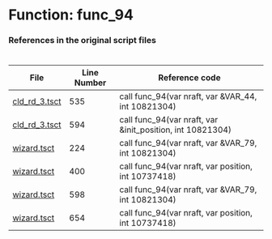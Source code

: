 # Function: func_94 
### References in the original script files

#

| File | Line Number | Reference code |
| --- | --- | --- |
| [cld_rd_3.tsct](../../../out/cld_rd_3.tsct#L535) | 535 | call func_94(var nraft, var &VAR_44, int 10821304) |
| [cld_rd_3.tsct](../../../out/cld_rd_3.tsct#L594) | 594 | call func_94(var nraft, var &init_position, int 10821304) |
| [wizard.tsct](../../../out/wizard.tsct#L224) | 224 | call func_94(var nraft, var &VAR_79, int 10821304) |
| [wizard.tsct](../../../out/wizard.tsct#L400) | 400 | call func_94(var nraft, var position, int 10737418) |
| [wizard.tsct](../../../out/wizard.tsct#L598) | 598 | call func_94(var nraft, var &VAR_79, int 10821304) |
| [wizard.tsct](../../../out/wizard.tsct#L654) | 654 | call func_94(var nraft, var position, int 10737418) |
